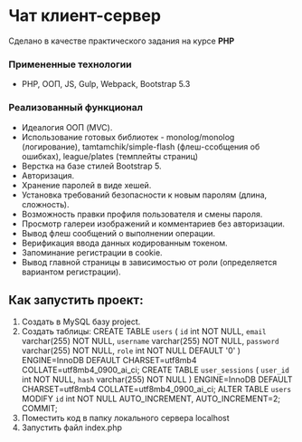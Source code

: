 # Чат клиент-сервер

Сделано в качестве практического задания на курсе **PHP**

### Примененные технологии
* PHP, ООП, JS, Gulp, Webpack, Bootstrap 5.3

### Реализованный функционал

* Идеалогия ООП (MVC).
* Использование готовых библиотек - monolog/monolog (логирование), tamtamchik/simple-flash (флеш-ссобщения об ошибках), league/plates (темплейты страниц)
* Верстка на базе стилей Bootstrap 5.
* Авторизация.
* Хранение паролей в виде хешей. 
* Установка требований безопасности к новым паролям (длина, сложность).
* Возможность правки профиля пользователя и смены пароля.
* Просмотр галереи изображений и комментариев без авторизации.        
* Вывод флеш сообщений о выполнении операции.
* Верификация ввода данных кодированным токеном.
* Запоминание регистрации в cookie.
* Вывод главной страницы в зависимостью от роли (определяется вариантом регистрации).

## Как запустить проект:
1. Создать в MySQL базу project.
2. Создать таблицы:
CREATE TABLE `users` (
  `id` int NOT NULL,
  `email` varchar(255) NOT NULL,
  `username` varchar(255) NOT NULL,
  `password` varchar(255) NOT NULL,
  `role` int NOT NULL DEFAULT '0'
) ENGINE=InnoDB DEFAULT CHARSET=utf8mb4 COLLATE=utf8mb4_0900_ai_ci;
CREATE TABLE `user_sessions` (
  `user_id` int NOT NULL,
  `hash` varchar(255) NOT NULL
) ENGINE=InnoDB DEFAULT CHARSET=utf8mb4 COLLATE=utf8mb4_0900_ai_ci;
ALTER TABLE `users`
  MODIFY `id` int NOT NULL AUTO_INCREMENT, AUTO_INCREMENT=2;
COMMIT;
3. Поместить код в папку локального сервера localhost
4. Запустить файл index.php



